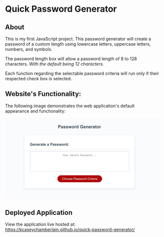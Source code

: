# Quick Password Generator

## About
This is my first JavaScript project. This password generator will create a password of a custom length using lowercase letters, uppercase letters, numbers, and symbols. 

The password length box will allow a password length of 8 to 128 characters. *With the default being 12 characters.*

Each function regarding the selectable password criteria will run only if their respected check box is selected.

## Website's Functionality:

The following image demonstrates the web application's default appearance and functionality:

![Screenshot of live URL](./assets/images/website-functionality.jpg)

## Deployed Application

View the application live hosted at: https://kcaseychamberlain.github.io/quick-password-generator/
